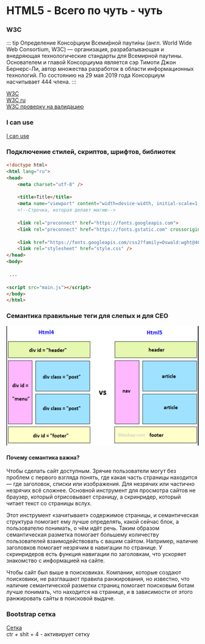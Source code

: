 # HTML5 - Всего по чуть - чуть

### W3C

::: tip Определение
Консо́рциум Всеми́рной паути́ны (англ. World Wide Web Consortium, W3C) — организация, разрабатывающая
и внедряющая технологические стандарты для Всемирной паутины.
Основателем и главой Консорциума является сэр Тимоти Джон Бернерс-Ли,
автор множества разработок в области информационных технологий.
По состоянию на 29 мая 2019 года Консорциум насчитывает 444 члена.
:::

<a href="https://www.w3.org/" target="_blank">W3C</a> <br/>
<a href="https://w3c.org.ru/" target="_blank">W3C ru</a> <br/>
<a href="https://validator.w3.org/" target="_blank">W3C проверку на валидацию</a>



### I can use
<a href="https://caniuse.com/" target="_blank">I can use</a> <br/>


### Подключение стилей, скриптов, шрифтов, библиотек
```html
<!doctype html>
<html lang="ru">
<head>
    <meta charset="utf-8" />
    
    <title>Title</title>
    <meta name="viewport" content="width=device-width, initial-scale=1.0"> 
    <!--Строчка, которая делает магию-->
    
    <link rel="preconnect" href="https://fonts.googleapis.com">
    <link rel="preconnect" href="https://fonts.gstatic.com" crossorigin>
    
    <link href="https://fonts.googleapis.com/css2?family=Oswald:wght@400;500;700&display=swap" rel="stylesheet">
    <link rel="stylesheet" href="style.css" />
</head>
<body>

 ...    

<script src="main.js"></script>
</body>
</html>
```

### Cемантика правильные теги для слепых и для СЕО

![Alt for Imsage](../html/images/img1.png)

#### Почему семантика важна? 
Чтобы сделать сайт доступным. Зрячие пользователи могут без проблем с 
первого взгляда понять, где какая часть страницы находится — где заголовок, 
списки или изображения. Для незрячих или частично незрячих всё сложнее. 
Основной инструмент для просмотра сайтов не браузер, который отрисовывает 
страницу, а скринридер, который читает текст со страницы вслух.

Этот инструмент «зачитывает» содержимое страницы, и семантическая 
структура помогает ему лучше определять, какой сейчас блок, а 
пользователю понимать, о чём идёт речь. Таким образом семантическая 
разметка помогает большему количеству пользователей взаимодействовать с 
вашим сайтом. Например, наличие заголовков помогает незрячим в навигации по 
странице. У скринридеров есть функция навигации по заголовкам, что ускоряет 
знакомство с информацией на сайте.

Чтобы сайт был выше в поисковиках. Компании, которые создают поисковики, 
не разглашают правила ранжирования, но известно, что наличие семантической 
разметки страниц помогает поисковым ботам лучше понимать, что находится на 
странице, и в зависимости от этого ранжировать сайты в поисковой выдаче.

### Bootstrap сетка

<a href="https://www.figma.com/file/4dViOL1grwQcE3sQEKBr5z/Bootstrap-4?node-id=0%3A1" target="_blank">Сетка</a> <br/>
ctr + shit + 4 - активирует сетку